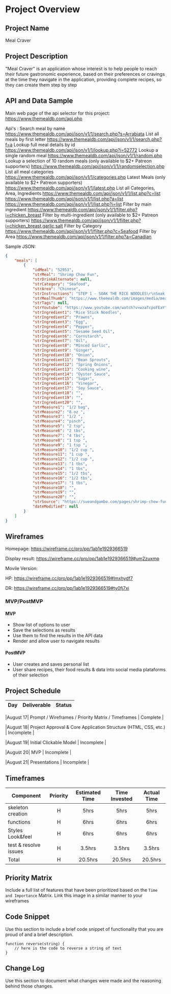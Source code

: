 # Project Overview

## Project Name

Meal Craver

## Project Description


"Meal Craver" is an application whose interest is to help people to reach their future gastronomic experience, based on their preferences or cravings at the time they navigate in the application, providing complete recipes, so they can create them step by step

## API and Data Sample

Main web page of the api selector for this project:
https://www.themealdb.com/api.php

Api's :
Search meal by name
https://www.themealdb.com/api/json/v1/1/search.php?s=Arrabiata
List all meals by first letter
https://www.themealdb.com/api/json/v1/1/search.php?f=a
Lookup full meal details by id
https://www.themealdb.com/api/json/v1/1/lookup.php?i=52772
Lookup a single random meal
https://www.themealdb.com/api/json/v1/1/random.php
Lookup a selection of 10 random meals (only available to $2+ Patreon supporters)
https://www.themealdb.com/api/json/v1/1/randomselection.php
List all meal categories
https://www.themealdb.com/api/json/v1/1/categories.php
Latest Meals (only available to $2+ Patreon supporters)
https://www.themealdb.com/api/json/v1/1/latest.php
List all Categories, Area, Ingredients
https://www.themealdb.com/api/json/v1/1/list.php?c=list
https://www.themealdb.com/api/json/v1/1/list.php?a=list
https://www.themealdb.com/api/json/v1/1/list.php?i=list
Filter by main ingredient
https://www.themealdb.com/api/json/v1/1/filter.php?i=chicken_breast
Filter by multi-ingredient (only available to $2+ Patreon supporters)
https://www.themealdb.com/api/json/v1/1/filter.php?i=chicken_breast,garlic,salt
Filter by Category
https://www.themealdb.com/api/json/v1/1/filter.php?c=Seafood
Filter by Area
https://www.themealdb.com/api/json/v1/1/filter.php?a=Canadian

Sample JSON:
```json
{
    "meals": [
        {
            "idMeal": "52953",
            "strMeal": "Shrimp Chow Fun",
            "strDrinkAlternate": null,
            "strCategory": "Seafood",
            "strArea": "Chinese",
            "strInstructions": "STEP 1 - SOAK THE RICE NOODLES\r\nSoak the rice noodles overnight untill they are soft\r\nSTEP 2 - BOIL THE RICE NOODLES\r\nBoil the noodles for 10-15 minutes and then rinse with cold water to stop the cooking process of the noodles.\r\nSTEP 3 -MARINATING THE SHRIMP\r\nIn a bowl add the shrimp, egg, 1 pinch of white pepper, 1 Teaspoon of sesame seed oil, 1 Tablespoon corn starch and 1 tablespoon of oil\r\nMix together well\r\nSTEP 4 - STIR FRY\r\nIn a wok add 2 Tablespoons of oil, shrimp and stir fry them until it is golden brown\r\nSet the shrimp aside\r\nAdd 1 Tablespoon of oil to the work and then add minced garlic, ginger and all of the vegetables.\r\nAdd the noodles to the wok\r\nNext add sherry cooking wine, oyster sauce, sugar, vinegar, sesame seed oil, 1 pinch white pepper, and soy sauce\r\nAdd back in the shrimp\r\nTo thicken the sauce, whisk together 1 Tablespoon of corn starch and 2 Tablespoon of water in a bowl and slowly add to your stir-fry until it's the right thickness.",
            "strMealThumb": "https://www.themealdb.com/images/media/meals/1529445434.jpg",
            "strTags": null,
            "strYoutube": "https://www.youtube.com/watch?v=wzaTcpoFEaY",
            "strIngredient1": "Rice Stick Noodles",
            "strIngredient2": "Prawns",
            "strIngredient3": "Egg",
            "strIngredient4": "Pepper",
            "strIngredient5": "Sesame Seed Oil",
            "strIngredient6": "Cornstarch",
            "strIngredient7": "Oil",
            "strIngredient8": "Minced Garlic",
            "strIngredient9": "Ginger",
            "strIngredient10": "Onion",
            "strIngredient11": "Bean Sprouts",
            "strIngredient12": "Spring Onions",
            "strIngredient13": "Cooking wine",
            "strIngredient14": "Oyster Sauce",
            "strIngredient15": "Sugar",
            "strIngredient16": "Vinegar",
            "strIngredient17": "Soy Sauce",
            "strIngredient18": "",
            "strIngredient19": "",
            "strIngredient20": "",
            "strMeasure1": "1/2 bag",
            "strMeasure2": "8 oz ",
            "strMeasure3": "1/2 ",
            "strMeasure4": "pinch",
            "strMeasure5": "2 tsp",
            "strMeasure6": "2 tbs",
            "strMeasure7": "4 tbs",
            "strMeasure8": "1 tsp ",
            "strMeasure9": "1 tsp ",
            "strMeasure10": "1/2 cup ",
            "strMeasure11": "1 cup ",
            "strMeasure12": "1/2 cup ",
            "strMeasure13": "1 tbs",
            "strMeasure14": "1 tbs",
            "strMeasure15": "1/2 tbs",
            "strMeasure16": "1/2 tbs",
            "strMeasure17": "1 tbs",
            "strMeasure18": "",
            "strMeasure19": "",
            "strMeasure20": "",
            "strSource": "https://sueandgambo.com/pages/shrimp-chow-fun",
            "dateModified": null
        }
    ]
}
```

## Wireframes

Homepage:
https://wireframe.cc/pro/pp/1ab1e1929366519

Display result:
https://wireframe.cc/pro/pp/1ab1e1929366519#um2zuxmp

Movile Version:

HP:
https://wireframe.cc/pro/pp/1ab1e1929366519#lmxhydf7

DR:
https://wireframe.cc/pro/pp/1ab1e1929366519#ty0fj7xi


### MVP/PostMVP 

#### MVP

- Show list of options to user 
- Save the selections as results
- Use them to find the results in the API data
- Render and allow user to navigate results 

#### PostMVP  

- User creates and saves personal list
- User share recipes, their food results & data into social media plataforms of their selection

## Project Schedule


|  Day | Deliverable | Status
|---|---| ---|

|August 17| Prompt / Wireframes / Priority Matrix / Timeframes | Complete |

|August 18| Project Approval & Core Application Structure (HTML, CSS, etc.) | Incomplete |

|August 19| Initial Clickable Model  | Incomplete |

|August 20| MVP | Incomplete |

|August 21| Presentations | Incomplete |


## Timeframes


| Component | Priority | Estimated Time | Time Invested | Actual Time |
| --- | :---: |  :---: | :---: | :---: |
| skeleton creation | H | 5hrs| 5hrs | 5hrs |
| functions | H | 6hrs| 6hrs | 6hrs |
| Styles Look&feel | H | 6hrs| 6hrs | 6hrs |
| test & resolve issues | H | 3.5hrs| 3.5hrs | 3.5hrs |
| Total | H | 20.5hrs| 20.5hrs | 20.5hrs |




## Priority Matrix

Include a full list of features that have been prioritized based on the `Time and Importance` Matrix.  Link this image in a similar manner to your wireframes


## Code Snippet

Use this section to include a brief code snippet of functionality that you are proud of and a brief description.  

```
function reverse(string) {
	// here is the code to reverse a string of text
}
```

## Change Log
 Use this section to document what changes were made and the reasoning behind those changes.  
